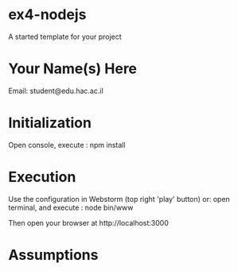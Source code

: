 # ex4-nodejs
A started template for your project

<h1>Your Name(s) Here</h1>
<p>Email: student@edu.hac.ac.il</p>

<h1>Initialization</h1>
<p>
Open console, execute : npm install
</p>
<h1>Execution</h1>
<p>Use the configuration in Webstorm (top right 'play' button) or: open terminal,
and execute : node bin/www
</p>
<p>
Then open your browser at http://localhost:3000
</p>
<h1>Assumptions</h1>
<p>
  
</p>
